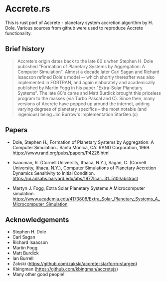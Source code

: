 Accrete.rs
========================
This is rust port of Accrete - planetary system accretion algorithm by H. Dole. Various sources from github were used to reproduce Accrete functionality.

## Brief history
>Accrete's origin dates back to the late 60's when Stephen H. Dole published "Formation of Planetary Systems by Aggregation: A Computer Simulation". 
>Almost a decade later Carl Sagan and Richard Isaacson refined Dole's model -- which shortly thereafter was also implemented in FORTRAN, and again elaborately and academically published by Martin Fogg in his paper "Extra-Solar Planetary Systems".
>The late 80's came and Matt Burdick brought this priceless program to the masses (via Turbo Pascal and C). Since then, many versions of Accrete have popped up around the internet, adding varying degrees of planetary specifics – the most notable (and ingenious) being Jim Burrow's implementation StarGen.(c)

## Papers
- Dole, Stephen H., Formation of Planetary Systems by Aggregation: A Computer Simulation.. Santa Monica, CA: RAND Corporation, 1969. https://www.rand.org/pubs/papers/P4226.html

- Isaacman, R. (Cornell University, Ithaca, N.Y.), Sagan, C. (Cornell University, Ithaca, N.Y.), Computer Simulations of Planetary Accretion Dynamics Sensitivity to Initial Condition.
https://ui.adsabs.harvard.edu/abs/1977Icar...31..510I/abstract

- Martyn J. Fogg, Extra Solar Planetary Systems A Microcomputer simulation.
https://www.academia.edu/4173808/Extra_Solar_Planetary_Systems_A_Microcomputer_Simulation

## Acknowledgements
- Stephen H. Dole
- Carl Sagan
- Richard Isaacson
- Martin Fogg
- Matt Burdick
- Ian Burrell
- Zakski (https://github.com/zakski/accrete-starform-stargen)
- Kbingman (https://github.com/kbingman/accretejs)
- Many other good people!

